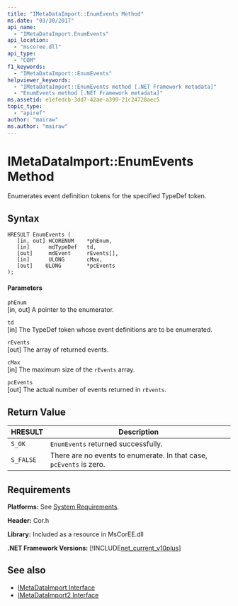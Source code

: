 ```yaml
---
title: "IMetaDataImport::EnumEvents Method"
ms.date: "03/30/2017"
api_name: 
  - "IMetaDataImport.EnumEvents"
api_location: 
  - "mscoree.dll"
api_type: 
  - "COM"
f1_keywords: 
  - "IMetaDataImport::EnumEvents"
helpviewer_keywords: 
  - "IMetaDataImport::EnumEvents method [.NET Framework metadata]"
  - "EnumEvents method [.NET Framework metadata]"
ms.assetid: e1efedcb-3dd7-42ae-a399-21c24728aec5
topic_type: 
  - "apiref"
author: "mairaw"
ms.author: "mairaw"
---
```

# IMetaDataImport::EnumEvents Method
Enumerates event definition tokens for the specified TypeDef token.  
  
## Syntax  
  
```  
HRESULT EnumEvents (   
   [in, out] HCORENUM    *phEnum,   
   [in]      mdTypeDef   td,   
   [out]     mdEvent     rEvents[],   
   [in]      ULONG       cMax,  
   [out]    ULONG        *pcEvents  
);  
```  
  
#### Parameters  
 `phEnum`  
 [in, out] A pointer to the enumerator.  
  
 `td`  
 [in] The TypeDef token whose event definitions are to be enumerated.  
  
 `rEvents`  
 [out] The array of returned events.  
  
 `cMax`  
 [in] The maximum size of the `rEvents` array.  
  
 `pcEvents`  
 [out] The actual number of events returned in `rEvents`.  
  
## Return Value  
  
|HRESULT|Description|  
|-------------|-----------------|  
|`S_OK`|`EnumEvents` returned successfully.|  
|`S_FALSE`|There are no events to enumerate. In that case, `pcEvents` is zero.|  
  
## Requirements  
 **Platforms:** See [System Requirements](../../../../docs/framework/get-started/system-requirements.md).  
  
 **Header:** Cor.h  
  
 **Library:** Included as a resource in MsCorEE.dll  
  
 **.NET Framework Versions:** [!INCLUDE[net_current_v10plus](../../../../includes/net-current-v10plus-md.md)]  
  
## See also
- [IMetaDataImport Interface](../../../../docs/framework/unmanaged-api/metadata/imetadataimport-interface.md)
- [IMetaDataImport2 Interface](../../../../docs/framework/unmanaged-api/metadata/imetadataimport2-interface.md)
